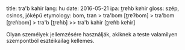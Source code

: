 title: tra'b kahir
lang: hu
date: 2016-05-21
ipa: t̪rɐɦb kɐhir
gloss: szép, csinos, jóképű
etymology: bom, tran > tra'bom [t̪rɐʔbom] > tra'bom [t̪rɐɦbom] > tra'b [t̪rɐɦb] >> tra'b kahir [t̪rɐɦb kɐhir] 

Olyan személyek jellemzésére használják, akiknek a teste valamilyen szempontból esztéikailag kellemes.